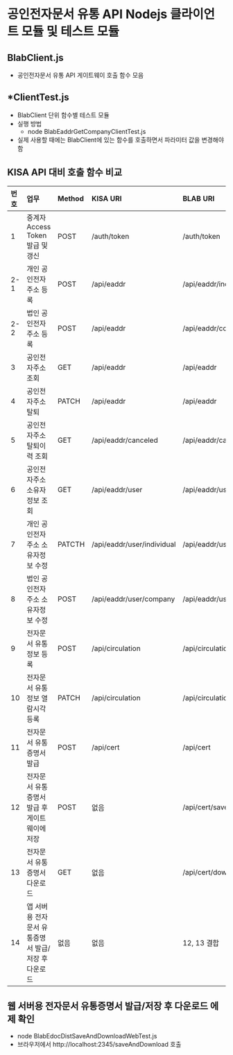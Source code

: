 # 공인전자문서 유통 API Nodejs 클라이언트 모듈 및 테스트 모듈
## BlabClient.js
* 공인전자문서 유통 API 게이트웨이 호출 함수 모음

## *ClientTest.js
* BlabClient 단위 함수별 테스트 모듈
* 실행 방법
  * node BlabEaddrGetCompanyClientTest.js
* 실제 사용할 때에는 BlabClient에 있는 함수를 호출하면서 파라미터 값을 변경해야 함

## KISA API 대비 호출 함수 비교
| 번호 | 업무 | Method | KISA URI | BLAB URI | BlabClient 함수 | Test 파일 | 
|:---|:---|:---|:---|:---|:---|:---|
| 1 | 중계자 Access Token 발급 및 갱신 | POST | /auth/token | /auth/token | Nodejs에서는 미작업 | | 
| 2-1 | 개인 공인전자주소 등록 | POST | /api/eaddr | /api/eaddr/individual | PostEaddrRegistIndividual | BlabEaddrRegistIndividualClientTest.js |
| 2-2 | 법인 공인전자주소 등록 | POST | /api/eaddr | /api/eaddr/company | PostEaddrRegistCompany | BlabEaddrRegistCompanyClientTest.js |
| 3 | 공인전자주소 조회 | GET | /api/eaddr | /api/eaddr | GetEaddr | BlabEaddrGetCompanyClientTest.js<br>BlabEaddrGetIndividualClientTest.js |
| 4 | 공인전자주소 탈퇴 | PATCH | /api/eaddr | /api/eaddr | PatchEddrCancel | BlabEaddrCancelCompanyClientTest.js<br>BlabEaddrCancelIndividualClientTest.js |
| 5 | 공인전자주소 탈퇴이력 조회 | GET | /api/eaddr/canceled | /api/eaddr/canceled | GetEaddrGetCanceled | BlabEaddrGetCanceledCompanyClientTest.js<br>BlabEaddrGetCanceledIndividualClientTest.js |
| 6 | 공인전자주소 소유자정보 조회 | GET | /api/eaddr/user | /api/eaddr/user | GetEaddrUser | BlabEaddrGetUserCompanyClientTest.js<br>BlabEaddrGetUserIndividualClientTest.js |
| 7 | 개인 공인전자주소 소유자정보 수정 | PATCTH | /api/eaddr/user/individual | /api/eaddr/user/individual | PatchEddrUpdateUserIndividual | BlabEaddrUpdateUserIndividualClientTest.js |
| 8 | 법인 공인전자주소 소유자정보 수정 | POST | /api/eaddr/user/company | /api/eaddr/user/company | PostEaddrUpdateUserCompany | BlabEaddrUpdateUerCompanyClientTest.js |
| 9 | 전자문서 유통정보 등록 | POST | /api/circulation | /api/circulation | PostEdocDistRegist | BlabEdocDistRegistClientTest.js |
| 10 | 전자문서 유통정보 열람시각 등록 | PATCH | /api/circulation | /api/circulation | PatchEdocDistRead | BlabEdocDistReadClientTest.js |
| 11 | 전자문서 유통증명서 발급 | POST | /api/cert | /api/cert | 미작업 | |
| 12 | 전자문서 유통증명서 발급 후 게이트웨이에 저장 | POST | 없음 | /api/cert/save | PostEdocDistSaveCert | BlabEdocDistSaveCertClientTest.js |
| 13 | 전자문서 유통증명서 다운로드 | GET | 없음 | /api/cert/download | GetEdocDistDownloadCert | BlabEdocDistDownloadCertClientTest.js |
| 14 | 앱 서버용 전자문서 유통증명서 발급/저장 후 다운로드 | 없음 | 없음 | 12, 13 결합 | 12, 13 결합 | BlabEdocDistSaveAndDownloadCertWebTest.js |

## 웹 서버용 전자문서 유통증명서 발급/저장 후 다운로드 에제 확인
* node BlabEdocDistSaveAndDownloadWebTest.js
* 브라우저에서 http://localhost:2345/saveAndDownload 호출